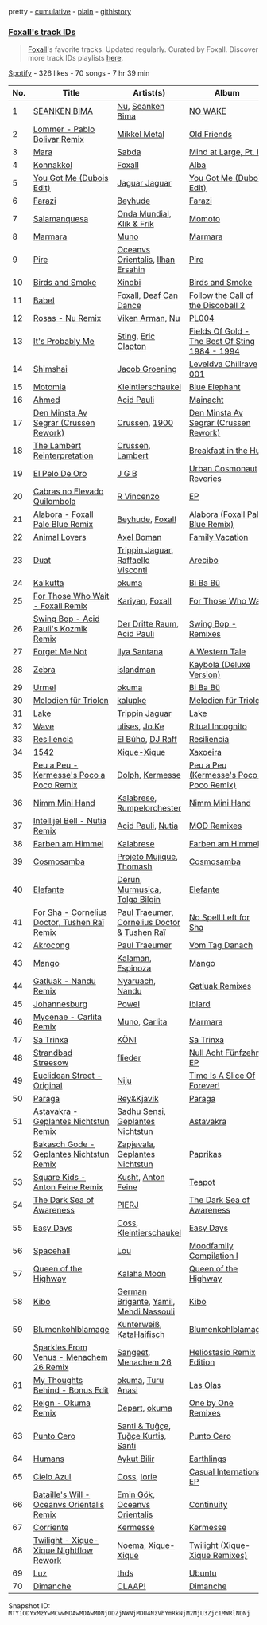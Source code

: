 pretty - [cumulative](/playlists/cumulative/37i9dQZF1DX2Jggz04vUOo.md) - [plain](/playlists/plain/37i9dQZF1DX2Jggz04vUOo) - [githistory](https://github.githistory.xyz/mackorone/spotify-playlist-archive/blob/main/playlists/plain/37i9dQZF1DX2Jggz04vUOo)

### [Foxall's track IDs](https://open.spotify.com/playlist/37i9dQZF1DX2Jggz04vUOo)

> <a href="spotify:artist:3iT6d90Vy630068736OgW8">Foxall</a>'s favorite tracks\. Updated regularly\. Curated by Foxall\. Discover more track IDs playlists <a href="spotify:genre:track\_id">here</a>.

[Spotify](https://open.spotify.com/user/spotify) - 326 likes - 70 songs - 7 hr 39 min

| No. | Title | Artist(s) | Album | Length |
|---|---|---|---|---|
| 1 | [SEANKEN BIMA](https://open.spotify.com/track/7ystRkFTTgFWEoksxrnRpf) | [Nu](https://open.spotify.com/artist/5tY2sa8I11tpMuhU9onQ6e), [Seanken Bima](https://open.spotify.com/artist/6GlbMl93njT52k7IRKlixF) | [NO WAKE](https://open.spotify.com/album/0NU6uwQT4zCB6P7blpa9xH) | 6:44 |
| 2 | [Lommer \- Pablo Bolivar Remix](https://open.spotify.com/track/4kQ8zdvQQ4fjyy5eYekALj) | [Mikkel Metal](https://open.spotify.com/artist/0q1Nx41aWpZqanF9sK0O9A) | [Old Friends](https://open.spotify.com/album/3pBIw5dSdAnih7fvKCk3pF) | 8:49 |
| 3 | [Mara](https://open.spotify.com/track/4CQzQYR534bYkZMFGWygWy) | [Sabda](https://open.spotify.com/artist/3FGyFRh2QtwZjgq3wrDbB9) | [Mind at Large, Pt\. I](https://open.spotify.com/album/0Opr1WBZu6gL4wAlYF6SYl) | 6:38 |
| 4 | [Konnakkol](https://open.spotify.com/track/6cyZvqzi8JSqQKUlaWE20H) | [Foxall](https://open.spotify.com/artist/3iT6d90Vy630068736OgW8) | [Alba](https://open.spotify.com/album/12qKVoz8nKQJaKmNVYE7f6) | 8:25 |
| 5 | [You Got Me \(Dubois Edit\)](https://open.spotify.com/track/3Hn9MvxaSr4c7kefBSmHa6) | [Jaguar Jaguar](https://open.spotify.com/artist/2R8sfGkLsBHLRIrJVmR2t4) | [You Got Me \(Dubois Edit\)](https://open.spotify.com/album/1lSYFAV3NOWJ70Q7c8kuZJ) | 5:22 |
| 6 | [Farazi](https://open.spotify.com/track/6PK2rZ2jf6l6SdtnXgFotD) | [Beyhude](https://open.spotify.com/artist/65orViGnlMcbptdIGceZzo) | [Farazi](https://open.spotify.com/album/4fdLKEjn0PiHGtTVeKbBCF) | 5:10 |
| 7 | [Salamanquesa](https://open.spotify.com/track/2g0DEj8yNoDmh5BjNg5kcw) | [Onda Mundial](https://open.spotify.com/artist/5c5oay9VCy0a9RzFw1S8Dp), [Klik & Frik](https://open.spotify.com/artist/56P5wn7V6w46OyYV9vS5jC) | [Momoto](https://open.spotify.com/album/3cThlPotjMGdTYVj77PXpA) | 7:07 |
| 8 | [Marmara](https://open.spotify.com/track/0mWySChvIoNiwwjrseycdT) | [Muno](https://open.spotify.com/artist/1DZGRRvmPsjC8o8F8MwpRe) | [Marmara](https://open.spotify.com/album/4j0YbHO2ronLXxxVXHEMt2) | 5:50 |
| 9 | [Pire](https://open.spotify.com/track/7eSZ01vwRY59uAzGt5V3lP) | [Oceanvs Orientalis](https://open.spotify.com/artist/3gNEIgLeknpwkNViU8WAhg), [Ilhan Ersahin](https://open.spotify.com/artist/5aweKNLI0ZyI48q5TmoCxT) | [Pire](https://open.spotify.com/album/2mjxQEUX5uXMyHPMd0UHXC) | 7:43 |
| 10 | [Birds and Smoke](https://open.spotify.com/track/61r7nhS0hlGJeQXDHy58pL) | [Xinobi](https://open.spotify.com/artist/1w7cucUEPR1Yq9g03g6T8m) | [Birds and Smoke](https://open.spotify.com/album/362PlMh5VwHG30Wy6AX2un) | 6:08 |
| 11 | [Babel](https://open.spotify.com/track/4GYWg4ElWCVlzhdxPhAGDp) | [Foxall](https://open.spotify.com/artist/3iT6d90Vy630068736OgW8), [Deaf Can Dance](https://open.spotify.com/artist/4x4MJgFMr8RcF9XwFIHmtk) | [Follow the Call of the Discoball 2](https://open.spotify.com/album/1xmMyt7Vq316bu9y2cSEOL) | 7:37 |
| 12 | [Rosas \- Nu Remix](https://open.spotify.com/track/3kfd2K9w54Rqwkr6uFhr6Z) | [Viken Arman](https://open.spotify.com/artist/1xQVwAdSzsF8DO76NsZpMK), [Nu](https://open.spotify.com/artist/5tY2sa8I11tpMuhU9onQ6e) | [PL004](https://open.spotify.com/album/3S9nHXSKFLCrfy8oICa3AS) | 5:32 |
| 13 | [It's Probably Me](https://open.spotify.com/track/1X3Vb1oIAW6Ee22JZAEi59) | [Sting](https://open.spotify.com/artist/0Ty63ceoRnnJKVEYP0VQpk), [Eric Clapton](https://open.spotify.com/artist/6PAt558ZEZl0DmdXlnjMgD) | [Fields Of Gold \- The Best Of Sting 1984 \- 1994](https://open.spotify.com/album/1rZTn68Lgr5J4F4vIpgpWf) | 5:02 |
| 14 | [Shimshai](https://open.spotify.com/track/1UDOAT7TcqHBdzUYJ0GR41) | [Jacob Groening](https://open.spotify.com/artist/4Mlxc3DHm3Qr5XTaEXHT6f) | [Leveldva Chillrave 001](https://open.spotify.com/album/3GXsWafBNGymgP4C9vkwKn) | 6:16 |
| 15 | [Motomia](https://open.spotify.com/track/2CLcXhe2ubLjrTG6WpG9nu) | [Kleintierschaukel](https://open.spotify.com/artist/1IaccfV9FzIR8Iax4cZ5Fn) | [Blue Elephant](https://open.spotify.com/album/0irAg4UtiiPuIuw3MDmcF4) | 6:43 |
| 16 | [Ahmed](https://open.spotify.com/track/1rIxb5rv6BUWXT6xmLt91x) | [Acid Pauli](https://open.spotify.com/artist/3LHqODf1hGAgZ5LTw1Gf4C) | [Mainacht](https://open.spotify.com/album/1iPW3GbDkNYheqeyWjMDn8) | 6:48 |
| 17 | [Den Minsta Av Segrar \(Crussen Rework\)](https://open.spotify.com/track/264CKaSa289MXeBkLfvMZi) | [Crussen](https://open.spotify.com/artist/79OTUKSZMGMmmR32RWG2ig), [1900](https://open.spotify.com/artist/4mUmj1CkLfQkngLUuXsM7D) | [Den Minsta Av Segrar \(Crussen Rework\)](https://open.spotify.com/album/23nuTUL7RfoLeQPvrxsWXE) | 5:25 |
| 18 | [The Lambert Reinterpretation](https://open.spotify.com/track/3KbNkAfxsv9ZcfZLSjv3FH) | [Crussen](https://open.spotify.com/artist/79OTUKSZMGMmmR32RWG2ig), [Lambert](https://open.spotify.com/artist/6pSQcy8935ABNiK2qOpOlK) | [Breakfast in the Hut](https://open.spotify.com/album/0S7AgQAIqLBwcScR4JE2Gq) | 5:49 |
| 19 | [El Pelo De Oro](https://open.spotify.com/track/6bk6vUU810kuRJAYYkSEtf) | [J G B](https://open.spotify.com/artist/27FeHe23RpMUBcll7ABPD1) | [Urban Cosmonaut Reveries](https://open.spotify.com/album/6xU0Z4LispiUofKEXrCQiJ) | 4:55 |
| 20 | [Cabras no Elevado Quilombola](https://open.spotify.com/track/3cSdiaevRvnmpiD6Z556GB) | [R Vincenzo](https://open.spotify.com/artist/60s8SE3Mr3oRVBOrLgi4vT) | [EP](https://open.spotify.com/album/0UeipqzhRd8Vvu94cTx7E5) | 7:10 |
| 21 | [Alabora \- Foxall Pale Blue Remix](https://open.spotify.com/track/3VrcaX1j7kSZpcE55vigoZ) | [Beyhude](https://open.spotify.com/artist/65orViGnlMcbptdIGceZzo), [Foxall](https://open.spotify.com/artist/3iT6d90Vy630068736OgW8) | [Alabora \(Foxall Pale Blue Remix\)](https://open.spotify.com/album/2R2n2rPaFTtO7mt8fXvbBH) | 7:50 |
| 22 | [Animal Lovers](https://open.spotify.com/track/4Mx0TmTfru3PYueqGa3zY3) | [Axel Boman](https://open.spotify.com/artist/59qo8jHDlC1i30HVjQQW3O) | [Family Vacation](https://open.spotify.com/album/1im9R8CDiJAosjTn35shqA) | 5:25 |
| 23 | [Duat](https://open.spotify.com/track/4osLYKjGajPZP2GQlhjpCj) | [Trippin Jaguar](https://open.spotify.com/artist/6Fxw93ezsZRlLdYWxyHqO0), [Raffaello Visconti](https://open.spotify.com/artist/1JaqbmYIACQImzNpyefYnp) | [Arecibo](https://open.spotify.com/album/2jWvQ1RNftD3KN9do59XON) | 7:18 |
| 24 | [Kalkutta](https://open.spotify.com/track/6WVmHfjvCgGYxOtLAwRBYf) | [okuma](https://open.spotify.com/artist/5KxadtK47w9IzFK0V4O38Q) | [Bi Ba Bü](https://open.spotify.com/album/45qxQ2ACnkIlrWy9UY1HqN) | 8:30 |
| 25 | [For Those Who Wait \- Foxall Remix](https://open.spotify.com/track/4KkEfWbk9IdReNcv1mCXtt) | [Kariyan](https://open.spotify.com/artist/1lzhAqKyypA3vYZ6AArD0H), [Foxall](https://open.spotify.com/artist/3iT6d90Vy630068736OgW8) | [For Those Who Wait](https://open.spotify.com/album/6wSXmIJg9O6QkXH69fSRMb) | 6:20 |
| 26 | [Swing Bop \- Acid Pauli's Kozmik Remix](https://open.spotify.com/track/0sOAu98MokefgnJgUQwTOf) | [Der Dritte Raum](https://open.spotify.com/artist/5RZGHff3PE1rPUKOpDIqaO), [Acid Pauli](https://open.spotify.com/artist/3LHqODf1hGAgZ5LTw1Gf4C) | [Swing Bop \- Remixes](https://open.spotify.com/album/15qzUlJHFD9SDE3kE8r3nq) | 8:00 |
| 27 | [Forget Me Not](https://open.spotify.com/track/2QhE4C2nl81K0rB8FkBIxs) | [Ilya Santana](https://open.spotify.com/artist/17d7B3Sa8rMfouwv0PzHp4) | [A Western Tale](https://open.spotify.com/album/6axd4LB3Sl9qK6khEG3j3w) | 5:23 |
| 28 | [Zebra](https://open.spotify.com/track/0Xeihvze3TQMpho3IW1Tu3) | [islandman](https://open.spotify.com/artist/3So3vlAfrEh2FbpvG7sxO4) | [Kaybola \(Deluxe Version\)](https://open.spotify.com/album/1zqTrfdQyPehpQFeowfgIm) | 6:46 |
| 29 | [Urmel](https://open.spotify.com/track/5SvozsO8hjZXaM4GZPZl4Q) | [okuma](https://open.spotify.com/artist/5KxadtK47w9IzFK0V4O38Q) | [Bi Ba Bü](https://open.spotify.com/album/45qxQ2ACnkIlrWy9UY1HqN) | 7:49 |
| 30 | [Melodien für Triolen](https://open.spotify.com/track/7h2d1N9U9JZGYAJiQRREIi) | [kalupke](https://open.spotify.com/artist/0cIvZxLLintmeKg65N08be) | [Melodien für Triolen](https://open.spotify.com/album/7onLHz8y0jAgY4SyG420eq) | 6:05 |
| 31 | [Lake](https://open.spotify.com/track/3xW5rM9V4xjh3WcITHIaT9) | [Trippin Jaguar](https://open.spotify.com/artist/6Fxw93ezsZRlLdYWxyHqO0) | [Lake](https://open.spotify.com/album/0yQdBZyuG5M4OpBI04o1mH) | 6:18 |
| 32 | [Wave](https://open.spotify.com/track/2oXcyOjlXeYGxuYd94Xx6V) | [ulises](https://open.spotify.com/artist/0YQKl0V9vgk6HeFttX1aTv), [Jo.Ke](https://open.spotify.com/artist/0RKP3F2s1SHvGpckHuW4S7) | [Ritual Incognito](https://open.spotify.com/album/3GtAg5zcPLMx2eaGAQMSms) | 3:57 |
| 33 | [Resiliencia](https://open.spotify.com/track/1sYbjIz5jBAqE8n9nbdDDI) | [El Búho](https://open.spotify.com/artist/1I7FVmvisCtSFzmm87mbLR), [DJ Raff](https://open.spotify.com/artist/1yBSX25jjXRF6KqAKGygy2) | [Resiliencia](https://open.spotify.com/album/6WiwJthVBqLR7rd5tQ4jzz) | 4:49 |
| 34 | [1542](https://open.spotify.com/track/10glJ8ARN1G9ESFF9s00yk) | [Xique\-Xique](https://open.spotify.com/artist/5LuhrBhGclMzHlYK4mDLLp) | [Xaxoeira](https://open.spotify.com/album/0T1MHuHlxRGyGqZT1KGubi) | 5:47 |
| 35 | [Peu a Peu \- Kermesse's Poco a Poco Remix](https://open.spotify.com/track/1icYndZsVkgF7FqQ9tAZ57) | [Dolph](https://open.spotify.com/artist/1Xw4E3IabrEFoiT1o4vJB1), [Kermesse](https://open.spotify.com/artist/6DPQIFnbvlnYf0QozkfiPw) | [Peu a Peu \(Kermesse's Poco a Poco Remix\)](https://open.spotify.com/album/25JvwwAWofb0OWsBmaZ6Xe) | 5:10 |
| 36 | [Nimm Mini Hand](https://open.spotify.com/track/7FojbHTsKvbpU3X5KGHttf) | [Kalabrese](https://open.spotify.com/artist/2MUENaxB93ZPNclZIDEMMV), [Rumpelorchester](https://open.spotify.com/artist/4lNOG0B4DXiimA4JX64aCe) | [Nimm Mini Hand](https://open.spotify.com/album/5MKbj733Ik4LP31VLkoA0S) | 6:05 |
| 37 | [Intellijel Bell \- Nutia Remix](https://open.spotify.com/track/5WDCdwgh4eTxlF3YXWKUrc) | [Acid Pauli](https://open.spotify.com/artist/3LHqODf1hGAgZ5LTw1Gf4C), [Nutia](https://open.spotify.com/artist/66znpbIBZzFtvn4iqGh2Lp) | [MOD Remixes](https://open.spotify.com/album/5k8QthOlc9CTW0TFAxkSkU) | 6:29 |
| 38 | [Farben am Himmel](https://open.spotify.com/track/7FCrrPniXs6QlL3gFSZPV5) | [Kalabrese](https://open.spotify.com/artist/2MUENaxB93ZPNclZIDEMMV) | [Farben am Himmel](https://open.spotify.com/album/2nVcvSWT6o0lePcdKtwKsd) | 7:37 |
| 39 | [Cosmosamba](https://open.spotify.com/track/19VtJkoau2GFsmMFeP4faP) | [Projeto Mujique](https://open.spotify.com/artist/7ygEGVpG4Y6WtOMV5iTzlN), [Thomash](https://open.spotify.com/artist/2NVvuhg7tKjsMeFfv8JQiQ) | [Cosmosamba](https://open.spotify.com/album/2IkOJqiLz0FEsVqoCi0ItM) | 7:56 |
| 40 | [Elefante](https://open.spotify.com/track/02yNOCdIFQ227lXa15JcoC) | [Derun](https://open.spotify.com/artist/7DaUdudIwcfgSzFJX1VEVo), [Murmusica](https://open.spotify.com/artist/7jdrU9OQr55FHQVztoanvY), [Tolga Bilgin](https://open.spotify.com/artist/2n0mROXhyTtUEk8cb8Fyck) | [Elefante](https://open.spotify.com/album/7Gpe9w3QcW4f8mPGFvtXWt) | 5:48 |
| 41 | [For Sha \- Cornelius Doctor, Tushen Raï Remix](https://open.spotify.com/track/4nGVNUxLgbE5U1QQMb79Ye) | [Paul Traeumer](https://open.spotify.com/artist/6QtYRtIKQPKhChX5ZKAD5C), [Cornelius Doctor & Tushen Raï](https://open.spotify.com/artist/1j2w2mPCYgklKXKy0u3wTq) | [No Spell Left for Sha](https://open.spotify.com/album/07emdGDEqUTrVUcazED7hp) | 6:56 |
| 42 | [Akrocong](https://open.spotify.com/track/1mtvERebWNB6D3nAbz3mWI) | [Paul Traeumer](https://open.spotify.com/artist/6QtYRtIKQPKhChX5ZKAD5C) | [Vom Tag Danach](https://open.spotify.com/album/7HliDTZ5Eh0GI5Kqz5dOix) | 5:13 |
| 43 | [Mango](https://open.spotify.com/track/1K0x7b9eFfhXy348hdOBRD) | [Kalaman](https://open.spotify.com/artist/2x9Tz0FYWRix00sWgamS4L), [Espinoza](https://open.spotify.com/artist/57DFN6UryjVpBcJrgmOg6n) | [Mango](https://open.spotify.com/album/4z7Z8H5ZBi1T2XFvC8J9m8) | 6:37 |
| 44 | [Gatluak \- Nandu Remix](https://open.spotify.com/track/4V0jgQL7DCdEtbRlBteYJJ) | [Nyaruach](https://open.spotify.com/artist/6kpYdtbD0QinjBcwkxLPm3), [Nandu](https://open.spotify.com/artist/5Kf73Whb7MShPJMFlvv8k0) | [Gatluak Remixes](https://open.spotify.com/album/1xj2pQVh1YAUaVqB8Bcw2C) | 6:20 |
| 45 | [Johannesburg](https://open.spotify.com/track/4k8KRqfMhT8ubZVEeCf2iB) | [Powel](https://open.spotify.com/artist/7lswylDlldiV65bPXGD46m) | [Iblard](https://open.spotify.com/album/38rQXjQuFgPyuTKQkXjQSB) | 5:56 |
| 46 | [Mycenae \- Carlita Remix](https://open.spotify.com/track/2T22nWREUBFOq3qcO2ZWUE) | [Muno](https://open.spotify.com/artist/1DZGRRvmPsjC8o8F8MwpRe), [Carlita](https://open.spotify.com/artist/1GVbOnrND8b3eh2JZ4opw8) | [Marmara](https://open.spotify.com/album/4j0YbHO2ronLXxxVXHEMt2) | 5:52 |
| 47 | [Sa Trinxa](https://open.spotify.com/track/63sdXKmp8TPxbq4q3hPLaU) | [KÖNI](https://open.spotify.com/artist/3wGOQXqAdsWkgf3PtuRY6Q) | [Sa Trinxa](https://open.spotify.com/album/5nGk3xC7Lj9xmCre5EgloY) | 5:11 |
| 48 | [Strandbad Streesow](https://open.spotify.com/track/3tAMzriZjYs9MXBfg1pkSD) | [flieder](https://open.spotify.com/artist/53ftG6iXiNlvsXeuFMBepp) | [Null Acht Fünfzehn EP](https://open.spotify.com/album/1Qvwbd1Y56VaKDROhdoW72) | 6:02 |
| 49 | [Euclidean Street \- Original](https://open.spotify.com/track/3IeXLigXtq8Jbnd4javTeK) | [Niju](https://open.spotify.com/artist/52gcfKJpAGFdUkSVS6jSV4) | [Time Is A Slice Of Forever!](https://open.spotify.com/album/3BUhB5WbgjXMFJgKwdgf0M) | 8:19 |
| 50 | [Paraga](https://open.spotify.com/track/37PnFcGaqsIgUPPik8r4ko) | [Rey&Kjavik](https://open.spotify.com/artist/0R7kz98b2zjiuU3AffoeYz) | [Paraga](https://open.spotify.com/album/1rFP4llVfPHAayG2m60giC) | 6:27 |
| 51 | [Astavakra \- Geplantes Nichtstun Remix](https://open.spotify.com/track/18Y1f4WipC4rSbqSwJVK3Q) | [Sadhu Sensi](https://open.spotify.com/artist/3Muhm9HEowEpdC0i6NuW3P), [Geplantes Nichtstun](https://open.spotify.com/artist/6vCpbHKaBgPOO7cPkUTeuU) | [Astavakra](https://open.spotify.com/album/6nXqjScdYdwZXTnllV4XC7) | 7:04 |
| 52 | [Bakasch Gode \- Geplantes Nichtstun Remix](https://open.spotify.com/track/6y3SznFBQEKLPbtY3kJn1f) | [Zapjevala](https://open.spotify.com/artist/0zPBvSVE4fxMvbsDwY4mPO), [Geplantes Nichtstun](https://open.spotify.com/artist/6vCpbHKaBgPOO7cPkUTeuU) | [Paprikas](https://open.spotify.com/album/2dMEctqB3UgBnerHxQwxLM) | 7:36 |
| 53 | [Square Kids \- Anton Feine Remix](https://open.spotify.com/track/0efhQX2ijD72A4XHd43eRc) | [Kusht](https://open.spotify.com/artist/1GLyo3Rp9NTc8bJa65xLXg), [Anton Feine](https://open.spotify.com/artist/2IxXoB8qwqS9uwl3z1zt3o) | [Teapot](https://open.spotify.com/album/7vOUJ6FIStKWKhDwiJTbhV) | 6:31 |
| 54 | [The Dark Sea of Awareness](https://open.spotify.com/track/1J5QYbZLeLPjQUIa92yMdE) | [PIERJ](https://open.spotify.com/artist/0XqcmCaE2gQvtiSnfw6cnj) | [The Dark Sea of Awareness](https://open.spotify.com/album/6nCGsneNWhJj1GOeJXlDaQ) | 7:13 |
| 55 | [Easy Days](https://open.spotify.com/track/1qKOZtqBV8W0je2pPSpOzA) | [Coss](https://open.spotify.com/artist/3YdYc0Ewo5Vpejw0r3dV74), [Kleintierschaukel](https://open.spotify.com/artist/1IaccfV9FzIR8Iax4cZ5Fn) | [Easy Days](https://open.spotify.com/album/69vUFvbVj2b7oabEiP6h4d) | 5:39 |
| 56 | [Spacehall](https://open.spotify.com/track/2qXWBjO9BNVURgc9tDJwmS) | [Lou](https://open.spotify.com/artist/7l9DjVOhlzTmBhCLW8Q2we) | [Moodfamily Compilation I](https://open.spotify.com/album/6RdWrH7iwLePIhmksv1CwA) | 7:18 |
| 57 | [Queen of the Highway](https://open.spotify.com/track/0yMkBK3Mfe6zRZnqEAm30B) | [Kalaha Moon](https://open.spotify.com/artist/5ZzHOBBOXZdhypyaffUrJG) | [Queen of the Highway](https://open.spotify.com/album/2GC1gz92bTF1lDg1ttMjql) | 7:52 |
| 58 | [Kibo](https://open.spotify.com/track/3VTs1ASLxxTxeUliy3b6WZ) | [German Brigante](https://open.spotify.com/artist/2h7fN6KOZVgWQ39sYK0jJm), [Yamil](https://open.spotify.com/artist/28ZgRJOXwmLwPRppMCcLWS), [Mehdi Nassouli](https://open.spotify.com/artist/3oK06jAg9UUaNpQQHh1lJJ) | [Kibo](https://open.spotify.com/album/07rIx4Wwx3tN3jrlXTCSB3) | 6:19 |
| 59 | [Blumenkohlblamage](https://open.spotify.com/track/6q90JN9AhYNeZiuZfGiiCA) | [Kunterweiß](https://open.spotify.com/artist/5rJytJvZcTf6yVIw6BxWNe), [KataHaifisch](https://open.spotify.com/artist/5uxsA8TNcq5vK2cBBd0srM) | [Blumenkohlblamage](https://open.spotify.com/album/711PTniRZl5mv6wdbqcuWq) | 7:00 |
| 60 | [Sparkles From Venus \- Menachem 26 Remix](https://open.spotify.com/track/7iznuWs20ZV3D5EiBzNwUC) | [Sangeet](https://open.spotify.com/artist/2lvEKcQtOdHfHhWNjDTTvl), [Menachem 26](https://open.spotify.com/artist/24YsFyswWUJYWZOi5BQ6tJ) | [Heliostasio Remix Edition](https://open.spotify.com/album/026n4zlvKluvWoNhxAvjtL) | 7:33 |
| 61 | [My Thoughts Behind \- Bonus Edit](https://open.spotify.com/track/4gQ7E8Nq524pnCrOo2P2R4) | [okuma](https://open.spotify.com/artist/5KxadtK47w9IzFK0V4O38Q), [Turu Anasi](https://open.spotify.com/artist/1HKyZXQv90cYQtoZQDya0d) | [Las Olas](https://open.spotify.com/album/0WWOKXbL7BI5Tp85ugvdSp) | 8:13 |
| 62 | [Reign \- Okuma Remix](https://open.spotify.com/track/07ysv62qaOQmIEIvcIX2Wr) | [Depart](https://open.spotify.com/artist/5Mqcuj649T5GFhMGlaNGHy), [okuma](https://open.spotify.com/artist/5KxadtK47w9IzFK0V4O38Q) | [One by One Remixes](https://open.spotify.com/album/2VFxjPMUpN6n2aU8UdN4Ap) | 7:11 |
| 63 | [Punto Cero](https://open.spotify.com/track/7i650ozZjXNUNT1AFqxAI4) | [Santi & Tuğçe](https://open.spotify.com/artist/437O1jQdyOOhIS1M41xQaC), [Tuğçe Kurtiş](https://open.spotify.com/artist/5cYodhg1fZFGKqCQmgNlZf), [Santi](https://open.spotify.com/artist/3y89DR1J1RB96pJUByabwi) | [Punto Cero](https://open.spotify.com/album/3myUaKhlvdBmSQlKxYugTQ) | 8:42 |
| 64 | [Humans](https://open.spotify.com/track/7bdsGPtlKOzfm8GEzFvSQ7) | [Aykut Bilir](https://open.spotify.com/artist/5fsKMYZo3xGfNHApMTAbab) | [Earthlings](https://open.spotify.com/album/57vMcWYOWiq5GKbPDfFYBw) | 7:43 |
| 65 | [Cielo Azul](https://open.spotify.com/track/4CjDf8BfmMq9LbvYLc8vLK) | [Coss](https://open.spotify.com/artist/3YdYc0Ewo5Vpejw0r3dV74), [Iorie](https://open.spotify.com/artist/1ruewEJphCPPAOSjowo9AH) | [Casual International EP](https://open.spotify.com/album/0s6EPctHVX8W3q4cLukP9I) | 6:59 |
| 66 | [Bataille's Will \- Oceanvs Orientalis Remix](https://open.spotify.com/track/35jUZgmjDmVyvchmhczt82) | [Emin Gök](https://open.spotify.com/artist/0G6CKdqtwYDdGOgqw3GSNE), [Oceanvs Orientalis](https://open.spotify.com/artist/3gNEIgLeknpwkNViU8WAhg) | [Continuity](https://open.spotify.com/album/2P6JiDOFgHLOT4VsDR6NTw) | 5:31 |
| 67 | [Corriente](https://open.spotify.com/track/3Zd2ftk9ymlqsRXq6Ymb9R) | [Kermesse](https://open.spotify.com/artist/6DPQIFnbvlnYf0QozkfiPw) | [Kermesse](https://open.spotify.com/album/2hPiyh9HOXEEr93AoO9kub) | 6:01 |
| 68 | [Twilight \- Xique\-Xique Nightflow Rework](https://open.spotify.com/track/5MW3qryOqGjk2TBtZNloIK) | [Noema](https://open.spotify.com/artist/3jSvMIKT2Eo5mNvYN9ownN), [Xique\-Xique](https://open.spotify.com/artist/5LuhrBhGclMzHlYK4mDLLp) | [Twilight \(Xique\-Xique Remixes\)](https://open.spotify.com/album/36zhPj3eWbQqCrLDnGT7XD) | 7:09 |
| 69 | [Luz](https://open.spotify.com/track/5PVVI6EgYnMcNcgU4nY7Wu) | [thds](https://open.spotify.com/artist/6TVqFrTp63smZC4WefwDgA) | [Ubuntu](https://open.spotify.com/album/7F1RAZZQabVvNrLEm6ewoe) | 5:13 |
| 70 | [Dimanche](https://open.spotify.com/track/72rLUZXj0Yq2Q3LR4YSQ7v) | [CLAAP!](https://open.spotify.com/artist/4DK1qq54kEAEmFiQlDYAD3) | [Dimanche](https://open.spotify.com/album/6lHrrM4SgbNJRvIMI5aebb) | 4:33 |

Snapshot ID: `MTY1ODYxMzYwMCwwMDAwMDAwMDNjODZjNWNjMDU4NzVhYmRkNjM2MjU3Zjc1MWRlNDNj`
